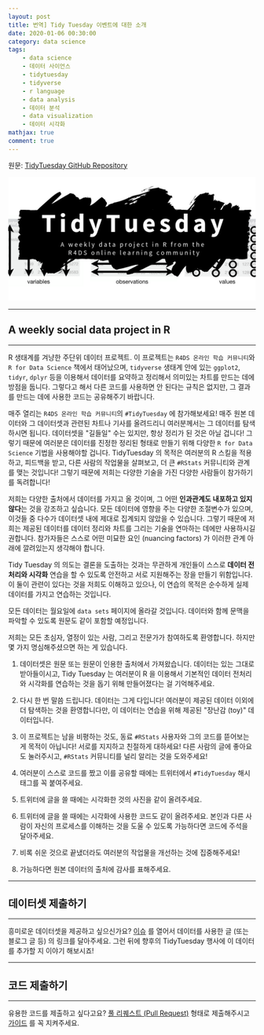 ```yaml
---
layout: post
title: 번역] Tidy Tuesday 이벤트에 대한 소개
date: 2020-01-06 00:30:00
category: data science
tags:
    - data science
    - 데이터 사이언스
    - tidytuesday
    - tidyverse
    - r language
    - data analysis
    - 데이터 분석
    - data visualization
    - 데이터 시각화
mathjax: true
comment: true
---
```


원문: [TidyTuesday GitHub Repository](https://github.com/rfordatascience/tidytuesday)

![tidytuesday-logo](/images/2020-01-06-tidytuesday-kr/tt_logo.png)

---

## A weekly social data project in R

---

R 생태계를 겨냥한 주단위 데이터 프로젝트. 이 프로젝트는 `R4DS 온라인 학습 커뮤니티`와 `R for Data Science` 책에서 태어났으며, `tidyverse` 생태계 안에 있는 `ggplot2`, `tidyr`, `dplyr` 등을 이용해서 데이터를 요약하고 정리해서 의미있는 차트를 만드는 데에 방점을 둡니다. 그렇다고 해서 다른 코드를 사용하면 안 된다는 규칙은 없지만, 그 결과를 만드는 데에 사용한 코드는 공유해주기 바랍니다.

매주 열리는 `R4DS 온라인 학습 커뮤니티`의 `#TidyTuesday` 에 참가해보세요! 매주 원본 데이터와 그 데이터셋과 관련된 차트나 기사를 올려드리니 여러분께서는 그 데이터를 탐색하시면 됩니다. 데이터셋을 "길들일" 수는 있지만, 항상 정리가 된 것은 아닐 겁니다! 그렇기 때문에 여러분은 데이터를 진정한 정리된 형태로 만들기 위해 다양한 `R for Data Science` 기법을 사용해야할 겁니다. TidyTuesday 의 목적은 여러분의 R 스킬을 적용하고, 피드백을 받고, 다른 사람의 작업물을 살펴보고, 더 큰 `#RStats` 커뮤니티와 관계를 맺는 것입니다! 그렇기 때문에 저희는 다양한 기술을 가진 다양한 사람들이 참가하기를 독려합니다!

저희는 다양한 출처에서 데이터를 가지고 올 것이며, 그 어떤 **인과관계도 내포하고 있지 않다**는 것을 강조하고 싶습니다. 모든 데이터에 영향을 주는 다양한 조절변수가 있으며, 이것들 중 다수가 데이터셋 내에 제대로 집계되지 않았을 수 있습니다. 그렇기 때문에 저희는 제공된 데이터를 데이터 정리와 차트를 그리는 기술을 연마하는 데에만 사용하시길 권합니다. 참가자들은 스스로 어떤 미묘한 요인 (nuancing factors) 가 이러한 관계 아래에 깔려있는지 생각해야 합니다.

Tidy Tuesday 의 의도는 결론을 도출하는 것과는 무관하게 개인들이 스스로 **데이터 전처리와 시각화** 연습을 할 수 있도록 안전하고 서로 지원해주는 장을 만들기 위함입니다. 이 둘이 관련이 있다는 것을 저희도 이해하고 있으나, 이 연습의 목적은 순수하게 실제 데이터를 가지고 연습하는 것입니다.

모든 데이터는 월요일에 `data sets` 페이지에 올라갈 것입니다. 데이터와 함께 문맥을 파악할 수 있도록 원문도 같이 포함할 예정입니다.

저희는 모든 초심자, 열정이 있는 사람, 그리고 전문가가 참여하도록 환영합니다. 하지만 몇 가지 명심해주셨으면 하는 게 있습니다.

1. 데이터셋은 원문 또는 원문이 인용한 출처에서 가져왔습니다. 데이터는 있는 그대로 받아들이시고, Tidy Tuesday 는 여러분이 R 을 이용해서 기본적인 데이터 전처리와 시각화를 연습하는 것을 돕기 위해 만들어졌다는 걸 기억해주세요.

2. 다시 한 번 말씀 드립니다. 데이터는 그게 다입니다! 여러분이 제공된 데이터 이외에 더 탐색하는 것을 환영합니다만, 이 데이터는 연습을 위해 제공된 "장난감 (toy)" 데이터입니다.

3. 이 프로젝트는 남을 비평하는 것도, 동료 `#RStats` 사용자와 그의 코드를 뜯어보는 게 목적이 아닙니다! 서로를 지지하고 친절하게 대하세요! 다른 사람의 글에 좋아요도 눌러주시고, `#RStats` 커뮤니티를 널리 알리는 것을 도와주세요!

4. 여러분이 스스로 코드를 짰고 이를 공유할 때에는 트위터에서 `#TidyTuesday` 해시태그를 꼭 붙여주세요.

5. 트위터에 글을 쓸 때에는 시각화한 것의 사진을 같이 올려주세요.

6. 트위터에 글을 쓸 때에는 시각화에 사용한 코드도 같이 올려주세요. 본인과 다른 사람이 자신의 프로세스를 이해하는 것을 도울 수 있도록 가능하다면 코드에 주석을 달아주세요.

7. 비록 쉬운 것으로 끝냈더라도 여러분의 작업물을 개선하는 것에 집중해주세요!

8. 가능하다면 원본 데이터의 출처에 감사를 표해주세요.

---

## 데이터셋 제출하기

---

흥미로운 데이터셋을 제공하고 싶으신가요? [이슈](https://github.com/rfordatascience/tidytuesday/issues) 를 열어서 데이터를 사용한 글 (또는 블로그 글 등) 의 링크를 달아주세요. 그런 뒤에 향후의 TidyTuesday 행사에 이 데이터를 추가할 지 이야기 해보시죠!

---

## 코드 제출하기

---

유용한 코드를 제출하고 싶다고요? [풀 리퀘스트 (Pull Request)](https://github.com/rfordatascience/tidytuesday/tree/master/community_resources/code_chunks) 형태로 제출해주시고 [가이드](https://github.com/rfordatascience/tidytuesday/blob/master/community_resources/code_chunks/readme.md) 를 꼭 지켜주세요.
